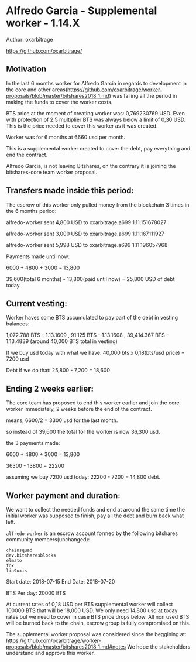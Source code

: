 # Alfredo Garcia - Supplemental worker - 1.14.X

Author: oxarbitrage

https://github.com/oxarbitrage/

## Motivation

In the last 6 months worker for Alfredo Garcia in regards to development in the core and other areas(https://github.com/oxarbitrage/worker-proposals/blob/master/bitshares2018_1.md) was failing all the period in making the funds to cover the worker costs.

BTS price at the moment of creating worker was: 0,769230769 USD. Even with protection of 2.5 multiplier BTS was always below a limit of 0,30 USD. This is the price needed to cover this worker as it was created.

Worker was for 6 months at 6660 usd per month. 

This is a supplemental worker created to cover the debt, pay everything and end the contract. 

Alfredo Garcia, is not leaving Bitshares, on the contrary it is joining the bitshares-core team worker proposal.

## Transfers made inside this period:

The escrow of this worker only pulled money from the blockchain 3 times in the 6 months period:

alfredo-worker sent 4,800 USD to oxarbitrage.a699 1.11.151678027

alfredo-worker sent 3,000 USD to oxarbitrage.a699 1.11.167111927

alfredo-worker sent 5,998 USD to oxarbitrage.a699 1.11.196057968

Payments made until now:

6000 + 4800 + 3000 = 13,800

39,600(total 6 months) - 13,800(paid until now) = 25,800 USD of debt today.

## Current vesting:

Worker haves some BTS accumulated to pay part of the debt in vesting balances:

1,072.788 BTS - 1.13.1609 , 91.125 BTS - 1.13.1608 , 39,414.367 BTS - 1.13.4839 (around 40,000 BTS total in vesting)

If we buy usd today with what we have: 40,000 bts x 0,18(bts/usd price) = 7200 usd

Debt if we do that: 25,800 - 7,200 = 18,600

## Ending 2 weeks earlier:

The core team has proposed to end this worker earlier and join the core worker immediately, 2 weeks before the end of the contract.

means, 6600/2 = 3300 usd for the last month.

so instead of 39,600 the total for the worker is now 36,300 usd.

the 3 payments made:

6000 + 4800 + 3000 = 13,800

36300 - 13800 = 22200

assuming we buy 7200 usd today: 22200 - 7200 = 14,800 debt.

## Worker payment and duration:

We want to collect the needed funds and end at around the same time the initial worker was supposed to finish, pay all the debt and burn back what left.

`alfredo-worker` is an escrow account formed by the following bitshares community members(unchanged):
```
chainsquad
dev.bitsharesblocks
elmato
fox
lin9uxis
```
Start date: 2018-07-15
End Date: 2018-07-20

BTS Per day: 20000 BTS

At current rates of 0,18 USD per BTS supplemental worker will collect 100000 BTS that will be 18,000 USD. We only need 14,800 usd at today rates but we need to cover in case BTS price drops below.
All non used BTS will be burned back to the chain, escrow group is fully compromised on this.

The supplemental worker proposal was considered since the beggining at: https://github.com/oxarbitrage/worker-proposals/blob/master/bitshares2018_1.md#notes
We hope the stakeholders understand and approve this worker.
